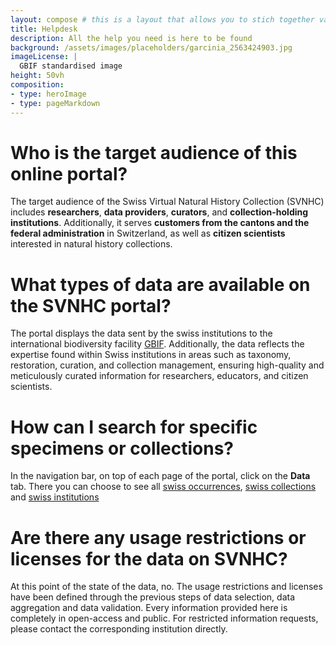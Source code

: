 ```yaml
---
layout: compose # this is a layout that allows you to stich together various predefined blocks that comes with the the,e
title: Helpdesk
description: All the help you need is here to be found
background: /assets/images/placeholders/garcinia_2563424903.jpg
imageLicense: |
  GBIF standardised image
height: 50vh
composition:
- type: heroImage
- type: pageMarkdown
---
```


# Who is the target audience of this online portal?
The target audience of the Swiss Virtual Natural History Collection (SVNHC) includes **researchers**, **data providers**, **curators**, and **collection-holding institutions**. Additionally, it serves **customers from the cantons and the federal administration** in Switzerland, as well as **citizen scientists** interested in natural history collections.

# What types of data are available on the SVNHC portal?
The portal displays the data sent by the swiss institutions to the international biodiversity facility [GBIF](https://www.gbif.org/). Additionally, the data reflects the expertise found within Swiss institutions in areas such as taxonomy, restoration, curation, and collection management, ensuring high-quality and meticulously curated information for researchers, educators, and citizen scientists.

# How can I search for specific specimens or collections?
In the navigation bar, on top of each page of the portal, click on the **Data** tab. There you can choose to see all [swiss occurrences](https://svnhc.hp.gbif-staging.org/occurrence/search), [swiss collections](https://svnhc.hp.gbif-staging.org/collection/search) and [swiss institutions](https://svnhc.hp.gbif-staging.org/institution/search)

# Are there any usage restrictions or licenses for the data on SVNHC?
At this point of the state of the data, no. The usage restrictions and licenses have been defined through the previous steps of data selection, data aggregation and data validation. Every information provided here is completely in open-access and public. For restricted information requests, please contact the corresponding institution directly.
